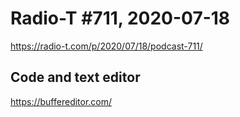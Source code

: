 # Radio-T #711, 2020-07-18

https://radio-t.com/p/2020/07/18/podcast-711/

## Code and text editor

https://buffereditor.com/
